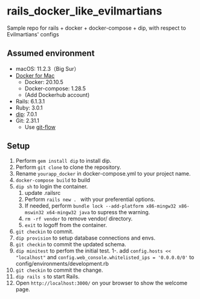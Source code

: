 # rails_docker_like_evilmartians
Sample repo for rails + docker + docker-compose + dip, with respect to Evilmartians' configs

## Assumed environment

* macOS: 11.2.3（Big Sur）
* [Docker for Mac](https://hub.docker.com/editions/community/docker-ce-desktop-mac)
    * Docker: 20.10.5
    * Docker-compose: 1.28.5
    * (Add Dockerhub account)
* Rails: 6.1.3.1
* Ruby: 3.0.1
* [dip]([dip](https://github.com/bibendi/dip)): 7.0.1
* Git: 2.31.1
    * Use [git-flow](https://danielkummer.github.io/git-flow-cheatsheet/index.ja_JP.html)

## Setup

1. Perform `gem install dip` to install dip.
2. Perform `git clone` to clone the repository.
3. Rename `yourapp_docker` in docker-compose.yml to your project name.
4. `docker-compose build` to build
5. `dip sh` to login the container.
   1. update .railsrc
   2. Perform `rails new . ` with your preferential options.
   3. If needed, perform `bundle lock --add-platform x86-mingw32 x86-mswin32 x64-mingw32 java` to supress the warning.
   4. `rm -rf vendor` to remove vendor/ directory.
   5. `exit` to logoff from the container.
6. `git checkin` to commit.
7. `dip provision` to setup database connections and envs.
8. `git checkin` to commit the updated schema.
9.  `dip minitest` to perfom the initial test.
1-. add `config.hosts << "localhost"` and `config.web_console.whitelisted_ips = '0.0.0.0/0'` to config/environments/development.rb
11. `git checkin` to commit the change.
12. `dip rails s` to start Rails.
13. Open `http://localhost:3000/` on your browser to show the welcome page.


